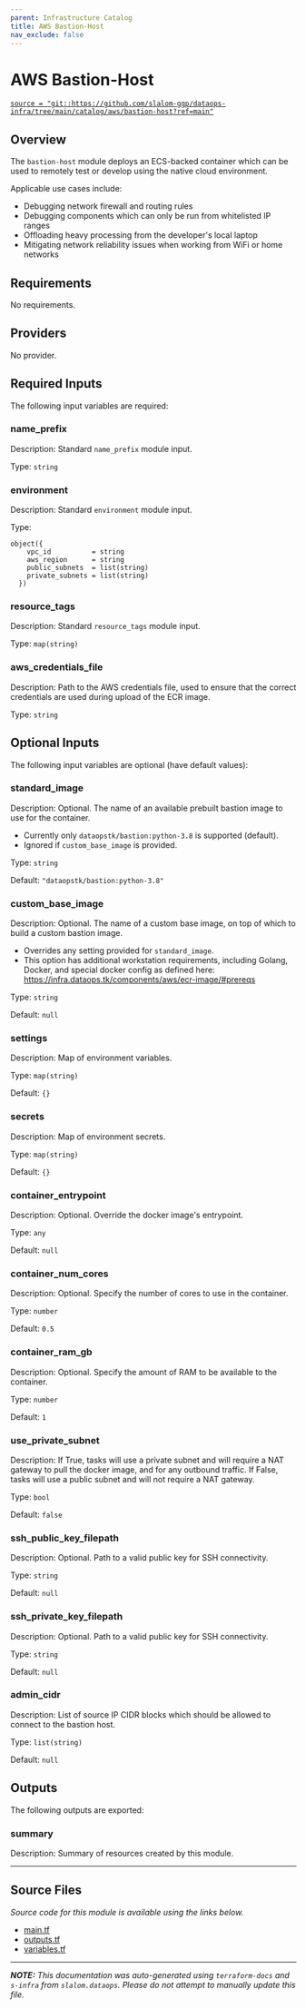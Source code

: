 ```yaml
---
parent: Infrastructure Catalog
title: AWS Bastion-Host
nav_exclude: false
---
```

# AWS Bastion-Host

[`source = "git::https://github.com/slalom-ggp/dataops-infra/tree/main/catalog/aws/bastion-host?ref=main"`](https://github.com/slalom-ggp/dataops-infra/tree/main/catalog/aws/bastion-host)

## Overview


The `bastion-host` module deploys an ECS-backed container which can be used to remotely test
or develop using the native cloud environment.

Applicable use cases include:

- Debugging network firewall and routing rules
- Debugging components which can only be run from whitelisted IP ranges
- Offloading heavy processing from the developer's local laptop
- Mitigating network reliability issues when working from WiFi or home networks

## Requirements

No requirements.

## Providers

No provider.

## Required Inputs

The following input variables are required:

### name\_prefix

Description: Standard `name_prefix` module input.

Type: `string`

### environment

Description: Standard `environment` module input.

Type:

```hcl
object({
    vpc_id          = string
    aws_region      = string
    public_subnets  = list(string)
    private_subnets = list(string)
  })
```

### resource\_tags

Description: Standard `resource_tags` module input.

Type: `map(string)`

### aws\_credentials\_file

Description: Path to the AWS credentials file, used to ensure that the correct credentials are used during upload of the ECR image.

Type: `string`

## Optional Inputs

The following input variables are optional (have default values):

### standard\_image

Description: Optional. The name of an available prebuilt bastion image to use for the container.

- Currently only `dataopstk/bastion:python-3.8` is supported (default).
- Ignored if `custom_base_image` is provided.

Type: `string`

Default: `"dataopstk/bastion:python-3.8"`

### custom\_base\_image

Description: Optional. The name of a custom base image, on top of which to build a custom bastion image.

- Overrides any setting provided for `standard_image`.
- This option has additional workstation requirements, including Golang, Docker, and special docker
  config as defined here: https://infra.dataops.tk/components/aws/ecr-image/#prereqs

Type: `string`

Default: `null`

### settings

Description: Map of environment variables.

Type: `map(string)`

Default: `{}`

### secrets

Description: Map of environment secrets.

Type: `map(string)`

Default: `{}`

### container\_entrypoint

Description: Optional. Override the docker image's entrypoint.

Type: `any`

Default: `null`

### container\_num\_cores

Description: Optional. Specify the number of cores to use in the container.

Type: `number`

Default: `0.5`

### container\_ram\_gb

Description: Optional. Specify the amount of RAM to be available to the container.

Type: `number`

Default: `1`

### use\_private\_subnet

Description: If True, tasks will use a private subnet and will require a NAT gateway to pull the docker
image, and for any outbound traffic. If False, tasks will use a public subnet and will
not require a NAT gateway.

Type: `bool`

Default: `false`

### ssh\_public\_key\_filepath

Description: Optional. Path to a valid public key for SSH connectivity.

Type: `string`

Default: `null`

### ssh\_private\_key\_filepath

Description: Optional. Path to a valid public key for SSH connectivity.

Type: `string`

Default: `null`

### admin\_cidr

Description: List of source IP CIDR blocks which should be allowed to connect to the bastion host.

Type: `list(string)`

Default: `null`

## Outputs

The following outputs are exported:

### summary

Description: Summary of resources created by this module.

---------------------

## Source Files

_Source code for this module is available using the links below._

* [main.tf](https://github.com/slalom-ggp/dataops-infra/tree/main//catalog/aws/bastion-host/main.tf)
* [outputs.tf](https://github.com/slalom-ggp/dataops-infra/tree/main//catalog/aws/bastion-host/outputs.tf)
* [variables.tf](https://github.com/slalom-ggp/dataops-infra/tree/main//catalog/aws/bastion-host/variables.tf)

---------------------

_**NOTE:** This documentation was auto-generated using
`terraform-docs` and `s-infra` from `slalom.dataops`.
Please do not attempt to manually update this file._
